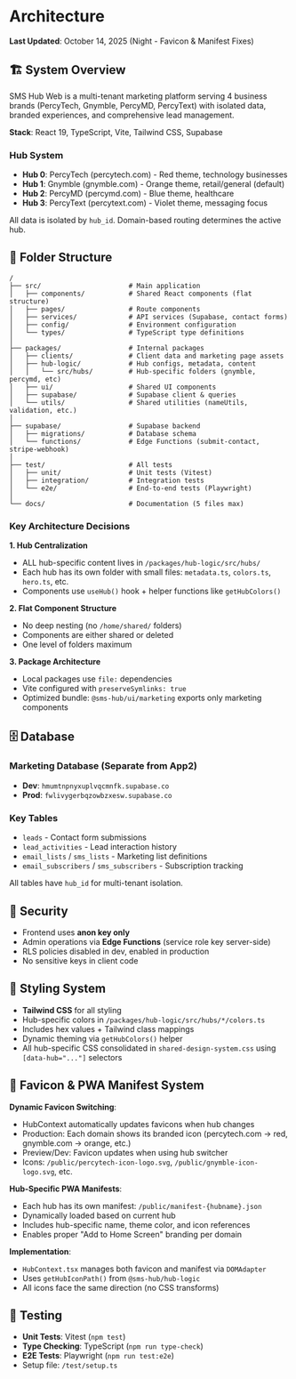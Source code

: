 # Architecture

**Last Updated**: October 14, 2025 (Night - Favicon & Manifest Fixes)

## 🏗️ System Overview

SMS Hub Web is a multi-tenant marketing platform serving 4 business brands (PercyTech, Gnymble, PercyMD, PercyText) with isolated data, branded experiences, and comprehensive lead management.

**Stack**: React 19, TypeScript, Vite, Tailwind CSS, Supabase

### Hub System

- **Hub 0**: PercyTech (percytech.com) - Red theme, technology businesses
- **Hub 1**: Gnymble (gnymble.com) - Orange theme, retail/general (default)
- **Hub 2**: PercyMD (percymd.com) - Blue theme, healthcare
- **Hub 3**: PercyText (percytext.com) - Violet theme, messaging focus

All data is isolated by `hub_id`. Domain-based routing determines the active hub.

## 📁 Folder Structure

```
/
├── src/                      # Main application
│   ├── components/           # Shared React components (flat structure)
│   ├── pages/                # Route components
│   ├── services/             # API services (Supabase, contact forms)
│   ├── config/               # Environment configuration
│   └── types/                # TypeScript type definitions
│
├── packages/                 # Internal packages
│   ├── clients/              # Client data and marketing page assets
│   ├── hub-logic/            # Hub configs, metadata, content
│   │   └── src/hubs/         # Hub-specific folders (gnymble, percymd, etc)
│   ├── ui/                   # Shared UI components
│   ├── supabase/             # Supabase client & queries
│   └── utils/                # Shared utilities (nameUtils, validation, etc.)
│
├── supabase/                 # Supabase backend
│   ├── migrations/           # Database schema
│   └── functions/            # Edge Functions (submit-contact, stripe-webhook)
│
├── test/                     # All tests
│   ├── unit/                 # Unit tests (Vitest)
│   ├── integration/          # Integration tests
│   └── e2e/                  # End-to-end tests (Playwright)
│
└── docs/                     # Documentation (5 files max)
```

### Key Architecture Decisions

**1. Hub Centralization**

- ALL hub-specific content lives in `/packages/hub-logic/src/hubs/`
- Each hub has its own folder with small files: `metadata.ts`, `colors.ts`, `hero.ts`, etc.
- Components use `useHub()` hook + helper functions like `getHubColors()`

**2. Flat Component Structure**

- No deep nesting (no `/home/shared/` folders)
- Components are either shared or deleted
- One level of folders maximum

**3. Package Architecture**

- Local packages use `file:` dependencies
- Vite configured with `preserveSymlinks: true`
- Optimized bundle: `@sms-hub/ui/marketing` exports only marketing components

## 🗄️ Database

### Marketing Database (Separate from App2)

- **Dev**: `hmumtnpnyxuplvqcmnfk.supabase.co`
- **Prod**: `fwlivygerbqzowbzxesw.supabase.co`

### Key Tables

- `leads` - Contact form submissions
- `lead_activities` - Lead interaction history
- `email_lists` / `sms_lists` - Marketing list definitions
- `email_subscribers` / `sms_subscribers` - Subscription tracking

All tables have `hub_id` for multi-tenant isolation.

## 🔐 Security

- Frontend uses **anon key only**
- Admin operations via **Edge Functions** (service role key server-side)
- RLS policies disabled in dev, enabled in production
- No sensitive keys in client code

## 🎨 Styling System

- **Tailwind CSS** for all styling
- Hub-specific colors in `/packages/hub-logic/src/hubs/*/colors.ts`
- Includes hex values + Tailwind class mappings
- Dynamic theming via `getHubColors()` helper
- All hub-specific CSS consolidated in `shared-design-system.css` using `[data-hub="..."]` selectors

## 🎨 Favicon & PWA Manifest System

**Dynamic Favicon Switching**:
- HubContext automatically updates favicons when hub changes
- Production: Each domain shows its branded icon (percytech.com → red, gnymble.com → orange, etc.)
- Preview/Dev: Favicon updates when using hub switcher
- Icons: `/public/percytech-icon-logo.svg`, `/public/gnymble-icon-logo.svg`, etc.

**Hub-Specific PWA Manifests**:
- Each hub has its own manifest: `/public/manifest-{hubname}.json`
- Dynamically loaded based on current hub
- Includes hub-specific name, theme color, and icon references
- Enables proper "Add to Home Screen" branding per domain

**Implementation**:
- `HubContext.tsx` manages both favicon and manifest via `DOMAdapter`
- Uses `getHubIconPath()` from `@sms-hub/hub-logic`
- All icons face the same direction (no CSS transforms)

## 🧪 Testing

- **Unit Tests**: Vitest (`npm test`)
- **Type Checking**: TypeScript (`npm run type-check`)
- **E2E Tests**: Playwright (`npm run test:e2e`)
- Setup file: `/test/setup.ts`
